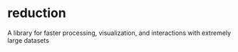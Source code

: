 # reduction
A library for faster processing, visualization, and interactions with extremely large datasets
